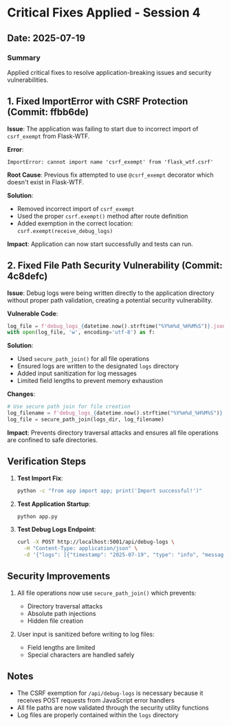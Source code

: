 # Critical Fixes Applied - Session 4

## Date: 2025-07-19

### Summary
Applied critical fixes to resolve application-breaking issues and security vulnerabilities.

## 1. Fixed ImportError with CSRF Protection (Commit: ffbb6de)

**Issue**: The application was failing to start due to incorrect import of `csrf_exempt` from Flask-WTF.

**Error**:
```
ImportError: cannot import name 'csrf_exempt' from 'flask_wtf.csrf'
```

**Root Cause**: Previous fix attempted to use `@csrf_exempt` decorator which doesn't exist in Flask-WTF.

**Solution**: 
- Removed incorrect import of `csrf_exempt`
- Used the proper `csrf.exempt()` method after route definition
- Added exemption in the correct location: `csrf.exempt(receive_debug_logs)`

**Impact**: Application can now start successfully and tests can run.

## 2. Fixed File Path Security Vulnerability (Commit: 4c8defc)

**Issue**: Debug logs were being written directly to the application directory without proper path validation, creating a potential security vulnerability.

**Vulnerable Code**:
```python
log_file = f'debug_logs_{datetime.now().strftime("%Y%m%d_%H%M%S")}.json'
with open(log_file, 'w', encoding='utf-8') as f:
```

**Solution**:
- Used `secure_path_join()` for all file operations
- Ensured logs are written to the designated `logs` directory
- Added input sanitization for log messages
- Limited field lengths to prevent memory exhaustion

**Changes**:
```python
# Use secure path join for file creation
log_filename = f'debug_logs_{datetime.now().strftime("%Y%m%d_%H%M%S")}.json'
log_file = secure_path_join(logs_dir, log_filename)
```

**Impact**: Prevents directory traversal attacks and ensures all file operations are confined to safe directories.

## Verification Steps

1. **Test Import Fix**:
   ```bash
   python -c "from app import app; print('Import successful!')"
   ```

2. **Test Application Startup**:
   ```bash
   python app.py
   ```

3. **Test Debug Logs Endpoint**:
   ```bash
   curl -X POST http://localhost:5001/api/debug-logs \
     -H "Content-Type: application/json" \
     -d '{"logs": [{"timestamp": "2025-07-19", "type": "info", "message": "test"}]}'
   ```

## Security Improvements

1. All file operations now use `secure_path_join()` which prevents:
   - Directory traversal attacks
   - Absolute path injections
   - Hidden file creation

2. User input is sanitized before writing to log files:
   - Field lengths are limited
   - Special characters are handled safely

## Notes

- The CSRF exemption for `/api/debug-logs` is necessary because it receives POST requests from JavaScript error handlers
- All file paths are now validated through the security utility functions
- Log files are properly contained within the `logs` directory